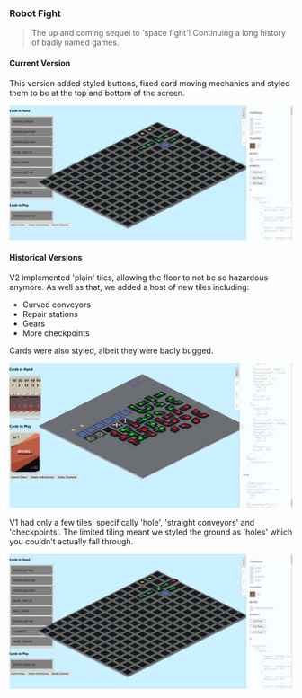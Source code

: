 ### Robot Fight

> The up and coming sequel to 'space fight'!  Continuing a long history of badly named games.

#### Current Version

This version added styled buttons, fixed card moving mechanics and styled them to be at the top and bottom of the screen.

![screenshot_v1](public/screenshots/gamev1.png)

#### Historical Versions

V2 implemented 'plain' tiles, allowing the floor to not be so hazardous anymore.  As well as that, we added a host of new tiles including:

- Curved conveyors
- Repair stations
- Gears
- More checkpoints

Cards were also styled, albeit they were badly bugged.

![screenshot_v2](public/screenshots/gamev2.png)

V1 had only a few tiles, specifically 'hole', 'straight conveyors' and 'checkpoints'.  The limited tiling meant we styled the ground as 'holes' which you couldn't actually fall through.

![screenshot_v1](public/screenshots/gamev1.png)
